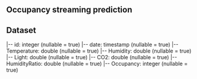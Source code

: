 ## Occupancy streaming prediction 





## Dataset 
|-- id: integer (nullable = true)
 |-- date: timestamp (nullable = true)
 |-- Temperature: double (nullable = true)
 |-- Humidity: double (nullable = true)
 |-- Light: double (nullable = true)
 |-- CO2: double (nullable = true)
 |-- HumidityRatio: double (nullable = true)
 |-- Occupancy: integer (nullable = true)